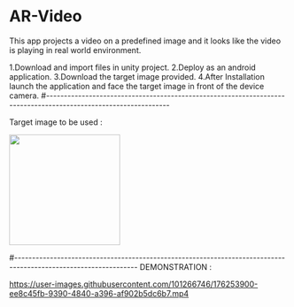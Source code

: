 # AR-Video
This app projects a video on a predefined image and it looks like the video is playing in real world environment.

1.Download and import files in unity project.
2.Deploy as an android application.
3.Download the target image provided.
4.After Installation launch the application and face the target image in front of the device camera.
#----------------------------------------------------------------------------------------------------------------

Target image to be used :

<img src="https://user-images.githubusercontent.com/101266746/176253702-23f07226-9e25-498c-a681-9c50ea709758.jpeg" width="200">

#----------------------------------------------------------------------------------------------------------------
DEMONSTRATION :

https://user-images.githubusercontent.com/101266746/176253900-ee8c45fb-9390-4840-a396-af902b5dc6b7.mp4

